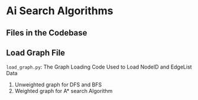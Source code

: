 # Ai Search Algorithms

## Files in the Codebase

## Load Graph File

`load_graph.py`:
The Graph Loading Code Used to Load NodeID and EdgeList Data

1. Unweighted graph for DFS and BFS
2. Weighted graph for A\* search Algorithm
